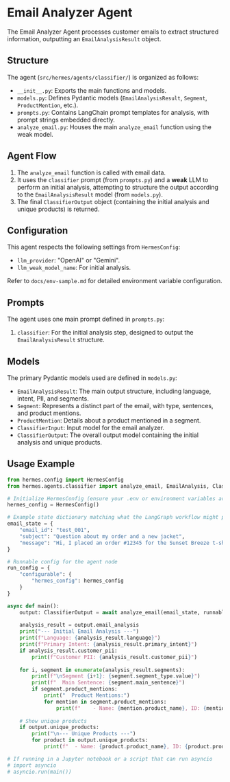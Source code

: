 # Email Analyzer Agent

The Email Analyzer Agent processes customer emails to extract structured information, outputting an `EmailAnalysisResult` object.

## Structure

The agent (`src/hermes/agents/classifier/`) is organized as follows:

- `__init__.py`: Exports the main functions and models.
- `models.py`: Defines Pydantic models (`EmailAnalysisResult`, `Segment`, `ProductMention`, etc.).
- `prompts.py`: Contains LangChain prompt templates for analysis, with prompt strings embedded directly.
- `analyze_email.py`: Houses the main `analyze_email` function using the weak model.

## Agent Flow

1.  The `analyze_email` function is called with email data.
2.  It uses the `classifier` prompt (from `prompts.py`) and a **weak** LLM to perform an initial analysis, attempting to structure the output according to the `EmailAnalysisResult` model (from `models.py`).
3.  The final `ClassifierOutput` object (containing the initial analysis and unique products) is returned.

## Configuration

This agent respects the following settings from `HermesConfig`:

- `llm_provider`: "OpenAI" or "Gemini".
- `llm_weak_model_name`: For initial analysis.

Refer to `docs/env-sample.md` for detailed environment variable configuration.

## Prompts

The agent uses one main prompt defined in `prompts.py`:

1.  `classifier`: For the initial analysis step, designed to output the `EmailAnalysisResult` structure.

## Models

The primary Pydantic models used are defined in `models.py`:

- `EmailAnalysisResult`: The main output structure, including language, intent, PII, and segments.
- `Segment`: Represents a distinct part of the email, with type, sentences, and product mentions.
- `ProductMention`: Details about a product mentioned in a segment.
- `ClassifierInput`: Input model for the email analyzer.
- `ClassifierOutput`: The overall output model containing the initial analysis and unique products.

## Usage Example

~~~python
from hermes.config import HermesConfig
from hermes.agents.classifier import analyze_email, EmailAnalysis, ClassifierOutput

# Initialize HermesConfig (ensure your .env or environment variables are set)
hermes_config = HermesConfig()

# Example state dictionary matching what the LangGraph workflow might provide
email_state = {
    "email_id": "test_001",
    "subject": "Question about my order and a new jacket",
    "message": "Hi, I placed an order #12345 for the Sunset Breeze t-shirt (SKU: TSH7890) yesterday. Can you confirm if it shipped? Also, I saw the new Urban Nomad jacket (JKT1234) online. What colors does it come in? Thanks, Jane Doe."
}

# Runnable config for the agent node
run_config = {
    "configurable": {
        "hermes_config": hermes_config
    }
}

async def main():
    output: ClassifierOutput = await analyze_email(email_state, runnable_config=run_config)
    
    analysis_result = output.email_analysis
    print("--- Initial Email Analysis ---")
    print(f"Language: {analysis_result.language}")
    print(f"Primary Intent: {analysis_result.primary_intent}")
    if analysis_result.customer_pii:
        print(f"Customer PII: {analysis_result.customer_pii}")
    
    for i, segment in enumerate(analysis_result.segments):
        print(f"\nSegment {i+1}: {segment.segment_type.value}")
        print(f"  Main Sentence: {segment.main_sentence}")
        if segment.product_mentions:
            print("  Product Mentions:")
            for mention in segment.product_mentions:
                print(f"    - Name: {mention.product_name}, ID: {mention.product_id}, Qty: {mention.quantity}")
    
    # Show unique products
    if output.unique_products:
        print("\n--- Unique Products ---")
        for product in output.unique_products:
            print(f"  - Name: {product.product_name}, ID: {product.product_id}, Qty: {product.quantity}")

# If running in a Jupyter notebook or a script that can run asyncio
# import asyncio
# asyncio.run(main()) 
~~~ 